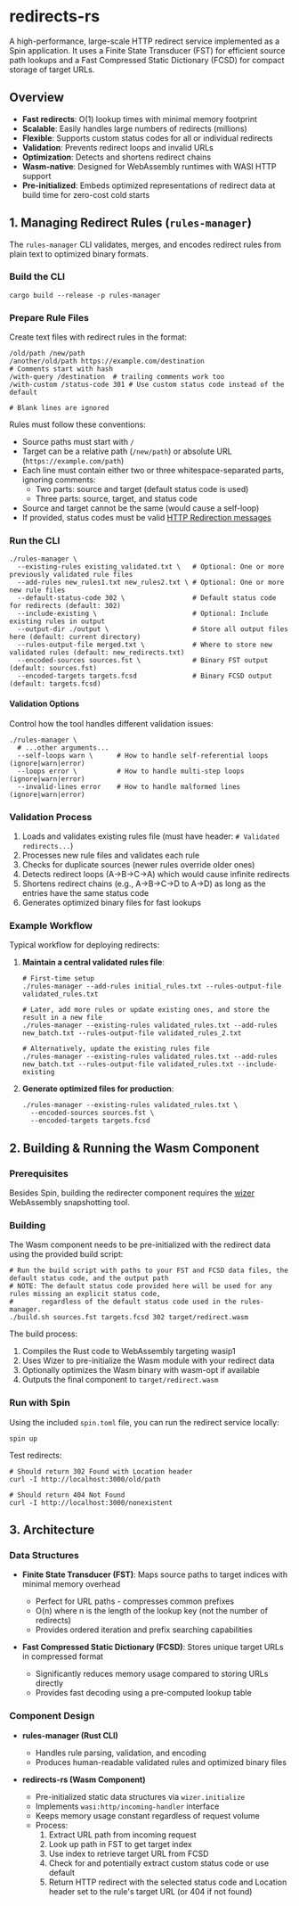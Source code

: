 # redirects-rs

A high-performance, large-scale HTTP redirect service implemented as a Spin application.
It uses a Finite State Transducer (FST) for efficient source path lookups and a Fast Compressed Static Dictionary (FCSD)
for compact storage of target URLs.

## Overview

- **Fast redirects**: O(1) lookup times with minimal memory footprint
- **Scalable**: Easily handles large numbers of redirects (millions)
- **Flexible**: Supports custom status codes for all or individual redirects
- **Validation**: Prevents redirect loops and invalid URLs
- **Optimization**: Detects and shortens redirect chains
- **Wasm-native**: Designed for WebAssembly runtimes with WASI HTTP support
- **Pre-initialized**: Embeds optimized representations of redirect data at build time for zero-cost cold starts

## 1. Managing Redirect Rules (`rules-manager`)

The `rules-manager` CLI validates, merges, and encodes redirect rules from plain text to optimized binary formats.

### Build the CLI

```shell
cargo build --release -p rules-manager
```

### Prepare Rule Files

Create text files with redirect rules in the format:

```
/old/path /new/path
/another/old/path https://example.com/destination
# Comments start with hash
/with-query /destination  # trailing comments work too
/with-custom /status-code 301 # Use custom status code instead of the default

# Blank lines are ignored
```

Rules must follow these conventions:

- Source paths must start with `/`
- Target can be a relative path (`/new/path`) or absolute URL (`https://example.com/path`)
- Each line must contain either two or three whitespace-separated parts, ignoring comments:
  - Two parts: source and target (default status code is used)
  - Three parts: source, target, and status code
- Source and target cannot be the same (would cause a self-loop)
- If provided, status codes must be valid
  [HTTP Redirection messages](https://developer.mozilla.org/en-US/docs/Web/HTTP/Reference/Status#redirection_messages)

### Run the CLI

```shell
./rules-manager \
  --existing-rules existing_validated.txt \   # Optional: One or more previously validated rule files
  --add-rules new_rules1.txt new_rules2.txt \ # Optional: One or more new rule files
  --default-status-code 302 \                 # Default status code for redirects (default: 302)
  --include-existing \                        # Optional: Include existing rules in output
  --output-dir ./output \                     # Store all output files here (default: current directory)
  --rules-output-file merged.txt \            # Where to store new validated rules (default: new_redirects.txt)
  --encoded-sources sources.fst \             # Binary FST output (default: sources.fst)
  --encoded-targets targets.fcsd              # Binary FCSD output (default: targets.fcsd)
```

#### Validation Options

Control how the tool handles different validation issues:

```shell
./rules-manager \
  # ...other arguments...
  --self-loops warn \      # How to handle self-referential loops (ignore|warn|error)
  --loops error \          # How to handle multi-step loops (ignore|warn|error)
  --invalid-lines error    # How to handle malformed lines (ignore|warn|error)
```

### Validation Process

1. Loads and validates existing rules file (must have header: `# Validated redirects...`)
2. Processes new rule files and validates each rule
3. Checks for duplicate sources (newer rules override older ones)
4. Detects redirect loops (A→B→C→A) which would cause infinite redirects
5. Shortens redirect chains (e.g., A→B→C→D to A→D) as long as the entries have the same status code
6. Generates optimized binary files for fast lookups

### Example Workflow

Typical workflow for deploying redirects:

1. **Maintain a central validated rules file**:
   ```shell
   # First-time setup
   ./rules-manager --add-rules initial_rules.txt --rules-output-file validated_rules.txt

   # Later, add more rules or update existing ones, and store the result in a new file
   ./rules-manager --existing-rules validated_rules.txt --add-rules new_batch.txt --rules-output-file validated_rules_2.txt

   # Alternatively, update the existing rules file
   ./rules-manager --existing-rules validated_rules.txt --add-rules new_batch.txt --rules-output-file validated_rules.txt --include-existing
   ```

2. **Generate optimized files for production**:
   ```shell
   ./rules-manager --existing-rules validated_rules.txt \
     --encoded-sources sources.fst \
     --encoded-targets targets.fcsd
   ```

## 2. Building & Running the Wasm Component

### Prerequisites

Besides Spin, building the redirecter component requires the [wizer](https://github.com/bytecodealliance/wizer)
WebAssembly snapshotting tool.

### Building

The Wasm component needs to be pre-initialized with the redirect data using the provided build script:

```shell
# Run the build script with paths to your FST and FCSD data files, the default status code, and the output path
# NOTE: The default status code provided here will be used for any rules missing an explicit status code,
#       regardless of the default status code used in the rules-manager.
./build.sh sources.fst targets.fcsd 302 target/redirect.wasm
```

The build process:

1. Compiles the Rust code to WebAssembly targeting wasip1
2. Uses Wizer to pre-initialize the Wasm module with your redirect data
3. Optionally optimizes the Wasm binary with wasm-opt if available
4. Outputs the final component to `target/redirect.wasm`

### Run with Spin

Using the included `spin.toml` file, you can run the redirect service locally:

```shell
spin up
```

Test redirects:

```shell
# Should return 302 Found with Location header
curl -I http://localhost:3000/old/path

# Should return 404 Not Found
curl -I http://localhost:3000/nonexistent
```

## 3. Architecture

### Data Structures

- **Finite State Transducer (FST)**: Maps source paths to target indices with minimal memory overhead
  - Perfect for URL paths - compresses common prefixes
  - O(n) where n is the length of the lookup key (not the number of redirects)
  - Provides ordered iteration and prefix searching capabilities

- **Fast Compressed Static Dictionary (FCSD)**: Stores unique target URLs in compressed format
  - Significantly reduces memory usage compared to storing URLs directly
  - Provides fast decoding using a pre-computed lookup table

### Component Design

- **rules-manager (Rust CLI)**
  - Handles rule parsing, validation, and encoding
  - Produces human-readable validated rules and optimized binary files

- **redirects-rs (Wasm Component)**
  - Pre-initialized static data structures via `wizer.initialize`
  - Implements `wasi:http/incoming-handler` interface
  - Keeps memory usage constant regardless of request volume
  - Process:
    1. Extract URL path from incoming request
    2. Look up path in FST to get target index
    3. Use index to retrieve target URL from FCSD
    4. Check for and potentially extract custom status code or use default
    4. Return HTTP redirect with the selected status code and Location header set to the rule's target URL (or 404 if
       not found)
